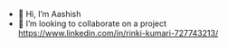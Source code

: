 - 👋 Hi, I’m Aashish
- 💞️ I’m looking to collaborate on a project
  https://www.linkedin.com/in/rinki-kumari-727743213/

<!---
meaashishsingh/meaashishsingh is a ✨ special ✨ repository because its `README.md` (this file) appears on your GitHub profile.
You can click the Preview link to take a look at your changes.
--->
